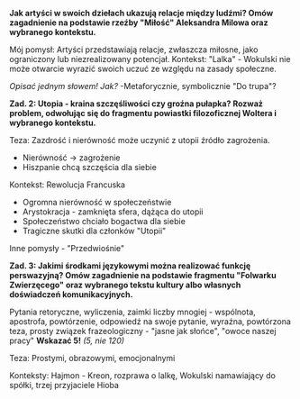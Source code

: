 **Jak artyści w swoich dziełach ukazują relacje między ludźmi? Omów zagadnienie na podstawie rzeźby "Miłość" Aleksandra Milowa oraz wybranego kontekstu.**

Mój pomysł: Artyści przedstawiają relacje, zwłaszcza miłosne, jako ograniczony lub niezrealizowany potencjał.
Kontekst: "Lalka" - Wokulski nie może otwarcie wyrazić swoich uczuć ze względu na zasady społeczne.

*Opisać jednym słowem! Jak?*
-Metaforycznie, symbolicznie
"Do trupa"?

**Zad. 2: Utopia - kraina szczęśliwości czy groźna pułapka? Rozważ problem, odwołując się do fragmentu powiastki filozoficznej Woltera i wybranego kontekstu.**

Teza: Zazdrość i nierówność może uczynić z utopii źródło zagrożenia.

- Nierówność -> zagrożenie
- Hiszpanie chcą szczęścia dla siebie

Kontekst: Rewolucja Francuska
- Ogromna nierówność w społeczeństwie
- Arystokracja - zamknięta sfera, dążąca do utopii
- Społeczeństwo chciało bogactwa dla siebie
- Tragiczne skutki dla członków "Utopii"

Inne pomysły - "Przedwiośnie"

**Zad. 3: Jakimi środkami językowymi można realizować funkcję perswazyjną? Omów zagadnienie na podstawie fragmentu "Folwarku Zwierzęcego" oraz wybranego tekstu kultury albo własnych doświadczeń komunikacyjnych.**

Pytania retoryczne, wyliczenia, zaimki liczby mnogiej - wspólnota, apostrofa, powtórzenie, odpowiedź na swoje pytanie, wyraźna, powtórzona teza, prosty związek frazeologiczny - "jasne jak słońce", "owoce naszej pracy"
**Wskazać 5!** *(5, nie 120)*

Teza: Prostymi, obrazowymi, emocjonalnymi

Konteksty: Hajmon - Kreon, rozprawa o lalkę, Wokulski namawiający do spółki, trzej przyjaciele Hioba
